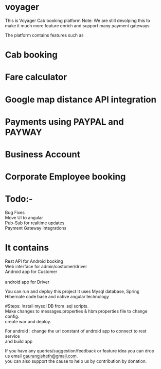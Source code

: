 # voyager


This is Voyager Cab booking platform
Note: We are still devolping this to make it much more feature enrich and support many payment gateways

The platform contains features such as
# Cab booking
# Fare calculator
# Google map distance API integration
# Payments using PAYPAL and PAYWAY
# Business Account
# Corporate Employee booking


# Todo:-
Bug Fixes <br/>
Move UI to angular<br/>
Pub-Sub for realtime updates<br/>
Payment Gateway integrations<br/>


# It contains
 Rest API for Android booking <br/>
 Web interface for admin/costomer/driver<br/>
 Android app for Customer<br/><br/>
 android app for Driver<br/>


You can run and deploy this project
It uses Mysql database, Spring Hibernate code base and native angular technology

#Steps:
Install mysql DB from .sql scripts.<br/>
Make changes to messages.properties & hbm properties file to change config.<br/>
create war and deploy.<br/>

For android :
change the url constant of android app to connect to rest service<br/>
and build app<br/>




If you have any queries/suggestion/feedback or feature idea you can drop us email gaurangjsheth@gmail.com.<br/>
you can also support the cause to help us by contribution by donation.
